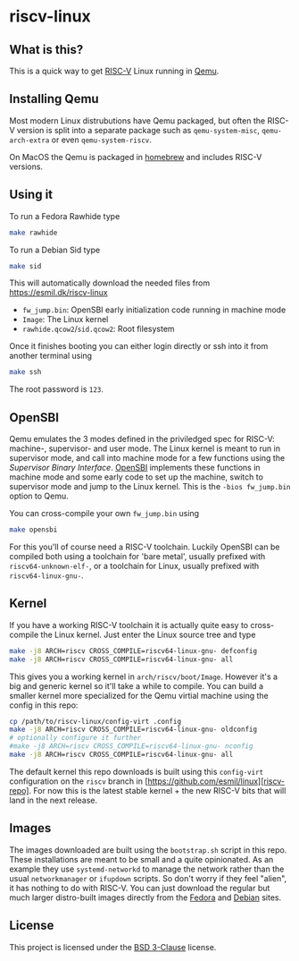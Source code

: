 # riscv-linux

## What is this?

This is a quick way to get [RISC-V][riscv] Linux running in [Qemu][qemu].

[riscv]: https://riscv.org/
[qemu]: https://www.qemu.org/

## Installing Qemu

Most modern Linux distrubutions have Qemu packaged, but often the RISC-V version
is split into a separate package such as `qemu-system-misc`, `qemu-arch-extra` or
even `qemu-system-riscv`.

On MacOS the Qemu is packaged in [homebrew][] and includes RISC-V versions.

[homebrew]: https://brew.sh/

## Using it

To run a Fedora Rawhide type
```sh
make rawhide
```

To run a Debian Sid type
```sh
make sid
```

This will automatically download the needed files from https://esmil.dk/riscv-linux

- `fw_jump.bin`: OpenSBI early initialization code running in machine mode
- `Image`: The Linux kernel
- `rawhide.qcow2`/`sid.qcow2`: Root filesystem

Once it finishes booting you can either login directly or ssh into it from another
terminal using
```sh
make ssh
```

The root password is `123`.

## OpenSBI

Qemu emulates the 3 modes defined in the priviledged spec for RISC-V: machine-,
supervisor- and user mode. The Linux kernel is meant to run in supervisor mode,
and call into machine mode for a few functions using the
*Supervisor Binary Interface*. [OpenSBI][opensbi] implements these functions in
machine mode and some early code to set up the machine, switch to supervisor mode
and jump to the Linux kernel. This is the `-bios fw_jump.bin` option to Qemu.

You can cross-compile your own `fw_jump.bin` using
```sh
make opensbi
```

For this you'll of course need a RISC-V toolchain. Luckily OpenSBI can be compiled
both using a toolchain for 'bare metal', usually prefixed with `riscv64-unknown-elf-`,
or a toolchain for Linux, usually prefixed with `riscv64-linux-gnu-`.

[opensbi]: https://github.com/riscv/opensbi

## Kernel

If you have a working RISC-V toolchain it is actually quite easy to cross-compile the
Linux kernel. Just enter the Linux source tree and type

```sh
make -j8 ARCH=riscv CROSS_COMPILE=riscv64-linux-gnu- defconfig
make -j8 ARCH=riscv CROSS_COMPILE=riscv64-linux-gnu- all
```

This gives you a working kernel in `arch/riscv/boot/Image`. However it's a big and generic
kernel so it'll take a while to compile. You can build a smaller kernel more specialized 
for the Qemu virtial machine using the config in this repo:

```sh
cp /path/to/riscv-linux/config-virt .config
make -j8 ARCH=riscv CROSS_COMPILE=riscv64-linux-gnu- oldconfig
# optionally configure it further
#make -j8 ARCH=riscv CROSS_COMPILE=riscv64-linux-gnu- nconfig
make -j8 ARCH=riscv CROSS_COMPILE=riscv64-linux-gnu- all
```

The default kernel this repo downloads is built using this `config-virt` configuration
on the `riscv` branch in [https://github.com/esmil/linux][riscv-repo].
For now this is the latest stable kernel + the new RISC-V bits that will land in the
next release.

[riscv-repo]: https://github.com/esmil/linux/tree/riscv

## Images

The images downloaded are built using the `bootstrap.sh` script in this repo. These
installations are meant to be small and a quite opinionated. As an example they
use `systemd-networkd` to manage the network rather than the usual `networkmanager` or
`ifupdown` scripts. So don't worry if they feel "alien", it has nothing to do 
with RISC-V. You can just download the regular but much larger distro-built images
directly from the [Fedora][fedora-images] and [Debian][debian-images] sites.

[fedora-images]: https://dl.fedoraproject.org/pub/alt/risc-v/repo/virt-builder-images/images/
[debian-images]: https://people.debian.org/~gio/dqib/

## License

This project is licensed under the [BSD 3-Clause][bsd-3] license.

[bsd-3]: https://opensource.org/licenses/BSD-3-Clause
